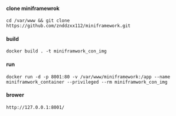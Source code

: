 #### clone miniframewrok
```
cd /var/www && git clone https://github.com/znddzxx112/miniframework.git

```


#### build
```
docker build . -t miniframwork_con_img

```

#### run
```
docker run -d -p 8001:80 -v /var/www/miniframework:/app --name miniframwork_container --privileged --rm miniframwork_con_img
```

#### brower
```
http://127.0.0.1:8001/
```
